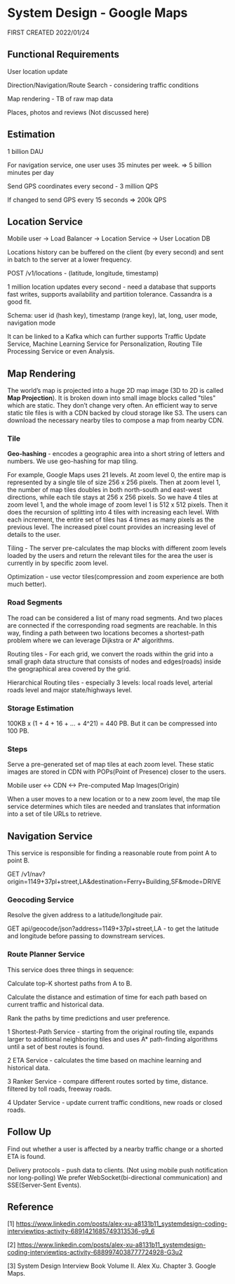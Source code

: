# System Design - Google Maps

FIRST CREATED 2022/01/24

## Functional Requirements

User location update

Direction/Navigation/Route Search - considering traffic conditions

Map rendering - TB of raw map data

Places, photos and reviews (Not discussed here)

## Estimation

1 billion DAU

For navigation service, one user uses 35 minutes per week. => 5 billion minutes per day

Send GPS coordinates every second - 3 million QPS

If changed to send GPS every 15 seconds => 200k QPS

## Location Service

Mobile user -> Load Balancer -> Location Service -> User Location DB

Locations history can be buffered on the client (by every second) and sent in batch to the server at a lower frequency.

POST /v1/locations - (latitude, longitude, timestamp)

1 million location updates every second - need a database that supports fast writes, supports availability and partition tolerance. Cassandra is a good fit.

Schema: user id (hash key), timestamp (range key), lat, long, user mode, navigation mode

It can be linked to a Kafka which can further supports Traffic Update Service, Machine Learning Service for Personalization, Routing Tile Processing Service or even Analysis.

## Map Rendering

The world’s map is projected into a huge 2D map image (3D to 2D is called **Map Projection**). It is broken down into small image blocks called "tiles" which are static. They don’t change very often. An efficient way to serve static tile files is with a CDN backed by cloud storage like S3. The users can download the necessary nearby tiles to compose a map from nearby CDN.

### Tile

**Geo-hashing** - encodes a geographic area into a short string of letters and numbers. We use geo-hashing for map tiling.

For example, Google Maps uses 21 levels. At zoom level 0, the entire map is represented by a single tile of size 256 x 256 pixels. Then at zoom level 1, the number of map tiles doubles in both north-south and east-west directions, while each tile stays at 256 x 256 pixels. So we have 4 tiles at zoom level 1, and the whole image of zoom level 1 is 512 x 512 pixels. Then it does the recursion of splitting into 4 tiles with increasing each level. With each increment, the entire set of tiles has 4 times as many pixels as the previous level. The increased pixel count provides an increasing level of details to the user.

Tiling - The server pre-calculates the map blocks with different zoom levels loaded by the users and return the relevant tiles for the area the user is currently in by specific zoom level.

Optimization - use vector tiles(compression and zoom experience are both much better).

### Road Segments

The road can be considered a list of many road segments. And two places are connected if the corresponding road segments are reachable. In this way, finding a path between two locations becomes a shortest-path problem where we can leverage Dijkstra or A* algorithms.

Routing tiles - For each grid, we convert the roads within the grid into a small graph data structure that consists of nodes and edges(roads) inside the geographical area covered by the grid.

Hierarchical Routing tiles - especially 3 levels: local roads level, arterial roads level and major state/highways level.

### Storage Estimation

100KB x (1 + 4 + 16 + ... + 4^21) = 440 PB. But it can be compressed into 100 PB.

### Steps

Serve a pre-generated set of map tiles at each zoom level. These static images are stored in CDN with POPs(Point of Presence) closer to the users.

Mobile user <-> CDN <-> Pre-computed Map Images(Origin)

When a user moves to a new location or to a new zoom level, the map tile service determines which tiles are needed and translates that information into a set of tile URLs to retrieve.

## Navigation Service

This service is responsible for finding a reasonable route from point A to point B.

GET /v1/nav?origin=1149+37pl+street,LA&destination=Ferry+Building,SF&mode=DRIVE

### Geocoding Service

Resolve the given address to a latitude/longitude pair.

GET api/geocode/json?address=1149+37pl+street,LA - to get the latitude and longitude before passing to downstream services.

### Route Planner Service

This service does three things in sequence:

Calculate top-K shortest paths from A to B.

Calculate the distance and estimation of time for each path based on current traffic and historical data.

Rank the paths by time predictions and user preference.

1 Shortest-Path Service - starting from the original routing tile, expands larger to additional neighboring tiles and uses A* path-finding algorithms until a set of best routes is found.

2 ETA Service - calculates the time based on machine learning and historical data.

3 Ranker Service - compare different routes sorted by time, distance. filtered by toll roads, freeway roads.

4 Updater Service - update current traffic conditions, new roads or closed roads.

## Follow Up

Find out whether a user is affected by a nearby traffic change or a shorted ETA is found.

Delivery protocols - push data to clients. (Not using mobile push notification nor long-polling) We prefer WebSocket(bi-directional communication) and SSE(Server-Sent Events).

## Reference

[1] <https://www.linkedin.com/posts/alex-xu-a8131b11_systemdesign-coding-interviewtips-activity-6891421685749313536-g9_6>

[2] <https://www.linkedin.com/posts/alex-xu-a8131b11_systemdesign-coding-interviewtips-activity-6889974038777724928-G3u2>

[3] System Design Interview Book Volume II. Alex Xu. Chapter 3. Google Maps.
